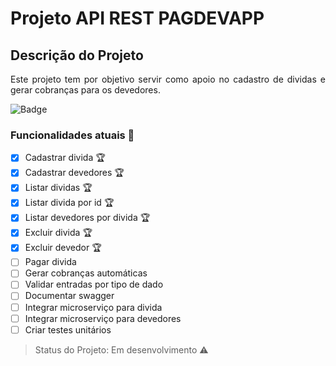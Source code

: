 # Projeto API REST PAGDEVAPP 

## Descrição do Projeto
<p align="justify"> Este projeto tem por objetivo servir como apoio no cadastro de dividas e gerar cobranças para os devedores.</p>

![Badge](https://img.shields.io/static/v1?label=java&message=spring-boot&color=blue&style=for-the-badge&logo=JAVA)

### Funcionalidades atuais :checkered_flag:

- [X] Cadastrar divida :trophy:
- [X] Cadastrar devedores :trophy:
- [X] Listar dividas :trophy:
- [X] Listar divida por id :trophy:
- [X] Listar devedores por divida :trophy:
- [X] Excluir divida :trophy:
- [X] Excluir devedor :trophy:
- [ ] Pagar divida
- [ ] Gerar cobranças automáticas
- [ ] Validar entradas por tipo de dado
- [ ] Documentar swagger
- [ ] Integrar microserviço para divida
- [ ] Integrar microserviço para devedores
- [ ] Criar testes unitários

> Status do Projeto: Em desenvolvimento :warning:


<img sro="https://github.com/marciliodev/pagdevapp/blob/master/img/01.png?raw=true"/>











